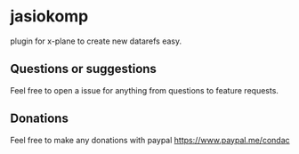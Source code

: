 # jasiokomp
plugin for x-plane to create new datarefs easy. 


## Questions or suggestions
Feel free to open a issue for anything from questions to feature requests. 

## Donations
Feel free to make any donations with paypal https://www.paypal.me/condac

